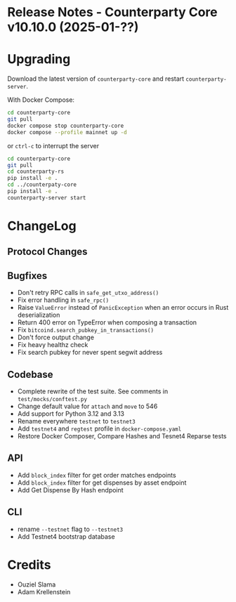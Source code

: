 # Release Notes - Counterparty Core v10.10.0 (2025-01-??)


# Upgrading

Download the latest version of `counterparty-core` and restart `counterparty-server`.

With Docker Compose:

```bash
cd counterparty-core
git pull
docker compose stop counterparty-core
docker compose --profile mainnet up -d
```

or `ctrl-c` to interrupt the server

```bash
cd counterparty-core
git pull
cd counterparty-rs
pip install -e .
cd ../counterpaty-core
pip install -e .
counterparty-server start
```

# ChangeLog

## Protocol Changes

## Bugfixes

- Don't retry RPC calls in `safe_get_utxo_address()`
- Fix error handling in `safe_rpc()`
- Raise `ValueError` instead of `PanicException` when an error occurs in Rust deserialization
- Return 400 error on TypeError when composing a transaction
- Fix `bitcoind.search_pubkey_in_transactions()`
- Don't force output change
- Fix heavy healthz check
- Fix search pubkey for never spent segwit address

## Codebase

- Complete rewrite of the test suite. See comments in `test/mocks/conftest.py`
- Change default value for `attach` and `move` to 546
- Add support for Python 3.12 and 3.13
- Rename everywhere `testnet` to `testnet3`
- Add `testnet4` and `regtest` profile in `docker-compose.yaml`
- Restore Docker Composer, Compare Hashes and Tesnet4 Reparse tests

## API

- Add `block_index` filter for get order matches endpoints
- Add `block_index` filter for get dispenses by asset endpoint
- Add Get Dispense By Hash endpoint

## CLI

- rename `--testnet` flag to `--testnet3`
- Add Testnet4 bootstrap database

# Credits

- Ouziel Slama
- Adam Krellenstein
